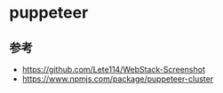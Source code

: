 # puppeteer

## 参考

- <https://github.com/Lete114/WebStack-Screenshot>
- <https://www.npmjs.com/package/puppeteer-cluster>
